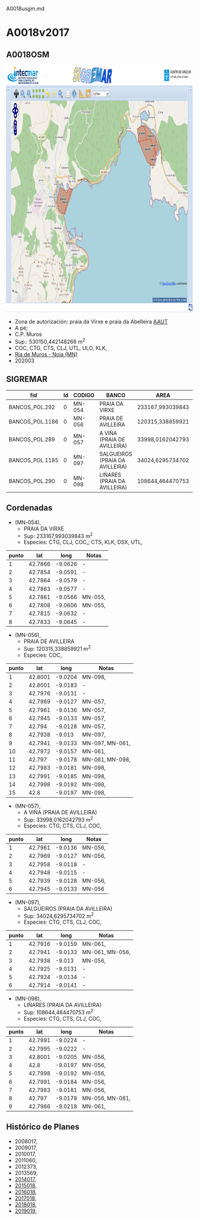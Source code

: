 A0018usgm.md

# A0018v2017

## A0018OSM

<img src="https://raw.githubusercontent.com/galirema/galirema-notas/gh-pages/en/pages/uploads/images/A0018_19OSM.png" alt="A0018OSM" width="824" height="663">


* Zona de autorización: praia da Virxe e praia da Abelleira [AAUT](ZonasDeProduccionAAUT.md)
* A pé;
* C.P. Muros
* Sup.: 530150,442148266 m<sup>2</sup>
* COC, CTG, CTS, CLJ, UTL, ULO, KLK,
* [Ría de Muros - Noia (MN)](zp-MN.md)
* 202003


## SIGREMAR

|fid|Id|CODIGO|BANCO|AREA|ZONA|CONFRARIA|REXIMEN|MODALIDADE|PROVINCIA|ESP\_OBXET|ESP_SECUND|X|Y
|---|--|------|-----|----|----|---------|-------|----------|---------|---------|----------|-|-|
|BANCOS_POL.292|0|MN-054|PRAIA DA VIRXE|233167,993039843|MUROS/NOIA|MUROS|AUTORIZACION|PE|A CORUÑA|CTG, CLJ, COC,|CTS, KLK, DSX, UTL,|495006.0|4736818.0|
|BANCOS_POL.1186|0|MN-056|PRAIA DE AVILLEIRA|120315,338859921|MUROS/NOIA|MUROS|AUTORIZACION|PE|A CORUÑA|COC,|SC|498645.0|4738408.0|
|BANCOS_POL.289|0|MN-057|A VIÑA (PRAIA DE AVILLEIRA)|33998,0162042793|MUROS/NOIA|MUROS|AUTORIZACION|PE|A CORUÑA|CTG, CTS, CLJ, COC,|SC|498968.0|4738094.0|
|BANCOS_POL.1185|0|MN-097|SALGUEIROS (PRAIA DA AVILLEIRA)|34024,6295734702|MUROS/NOIA|MUROS|AUTORIZACION|PE|A CORUÑA|CTG, CTS, CLJ, COC,|SC|498843.0|4737779.0|
|BANCOS_POL.290|0|MN-098|LIÑARES (PRAIA DA AVILLEIRA)|108644,464470753|MUROS/NOIA|MUROS|AUTORIZACION|PE|A CORUÑA|CTG, CTS, CLJ, COC,|SC|498349.0|4738417.0|




## Cordenadas

* (MN-054),
	* PRAIA DA VIRXE
	* Sup: 233167,993039843 m<sup>2</sup>
	* Especies: CTG, CLJ, COC,; CTS, KLK, DSX, UTL,

|punto|lat|long|Notas|
|-----|---|----|-----|
|1|42.7866|-9.0626|-|
|2|42.7854|-9.0591|-|
|3|42.7864|-9.0579|-|
|4|42.7863|-9.0577|-|
|5|42.7861|-9.0566|MN-055,|
|6|42.7808|-9.0606|MN-055,|
|7|42.7815|-9.0632|-|
|8|42.7833|-9.0645|-|



* (MN-056),
	* PRAIA DE AVILLEIRA
	* Sup: 120315,338859921 m<sup>2</sup>
	* Especies: COC,

|punto|lat|long|Notas|
|-----|---|----|-----|
|1|42.8001|-9.0204|MN-098,|
|2|42.8001|-9.0183|-|
|3|42.7976|-9.0131|-|
|4|42.7969|-9.0127|MN-057,|
|5|42.7961|-9.0136|MN-057,|
|6|42.7945|-9.0133|MN-057,|
|7|42.794|-9.0128|MN-057,|
|8|42.7938|-9.013|MN-097,|
|9|42.7941|-9.0133|MN-097, MN-061,|
|10|42.7972|-9.0157|MN-061,|
|11|42.797|-9.0178|MN-061, MN-098,|
|12|42.7983|-9.0181|MN-098,|
|13|42.7991|-9.0185|MN-098,|
|14|42.7998|-9.0192|MN-098,|
|15|42.8|-9.0197|MN-098,|



* (MN-057),
	* A VIÑA (PRAIA DE AVILLEIRA)
	* Sup: 33998,0162042793 m<sup>2</sup>
	* Especies: CTG, CTS, CLJ, COC,

|punto|lat|long|Notas|
|-----|---|----|-----|
|1|42.7961|-9.0136|MN-056,|
|2|42.7969|-9.0127|MN-056,|
|3|42.7958|-9.0118|-|
|4|42.7948|-9.0115|-|
|5|42.7939|-9.0128|MN-056,|
|6|42.7945|-9.0133|MN-056|



* (MN-097),
	* SALGUEIROS (PRAIA DA AVILLEIRA)
	* Sup: 34024,6295734702 m<sup>2</sup>
	* Especies: CTG, CTS, CLJ, COC,

|punto|lat|long|Notas|
|-----|---|----|-----|
|1|42.7916|-9.0159|MN-061,|
|2|42.7941|-9.0133|MN-061, MN-056,|
|3|42.7938|-9.013|MN-056,|
|4|42.7925|-9.0131|-|
|5|42.7924|-9.0134|-|
|6|42.7914|-9.0141|-|



* (MN-098),
	* LIÑARES (PRAIA DA AVILLEIRA)
	* Sup: 108644,464470753 m<sup>2</sup>
	* Especies: CTG, CTS, CLJ, COC,

|punto|lat|long|Notas|
|-----|---|----|-----|
|1|42.7991|-9.0224|-|
|2|42.7995|-9.0222|-|
|3|42.8001|-9.0205|MN-056,|
|4|42.8|-9.0197|MN-056,|
|5|42.7998|-9.0192|MN-056,|
|6|42.7991|-9.0184|MN-056,|
|7|42.7983|-9.0181|MN-056,|
|8|42.797|-9.0178|MN-056, MN-061,|
|9|42.7966|-9.0218|MN-061,|




## Histórico de Planes


+ 2008017,
+ 2009017,
+ 2010017,
+ 2011060,
+ 2012373,
+ 2013569,
+ [2014017](http://www.galiciamarineira.info/content/pexma2014AAUT017),
+ [2015018](http://www.galiciamarineira.info/content/pexma2015AAUT018),
+ [2016018](http://www.galiciamarineira.info/content/pexma2016AAUT018),
+ [2017018](https://galirema.wikia.org/es/wiki/Pexma2017AAUT018),
+ [2018018](https://galirema.wikia.org/es/wiki/Pexma2018AAUT018),
+ [2019019](https://galirema.wikia.org/es/wiki/Pexma2019AAUT019),


